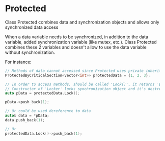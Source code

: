 # Protected
Class Protected combines data and synchronization objects and allows only synchronized data access


When a data variable needs to be synchronized, in addition to the data variable, added synchronization variable (like mutex, etc.).
Class Protected combines these 2 variables and doesn't allow to use the data variable without synchronization.

For instance:
```C++
// Methods of data cannot accessed since Protected uses private inheritance.
ProtectedByCriticalSection<vector<int>> protectedData = {1, 2, 3};

// In order to access methods, should be called 'Lock()', it returns 'Locker' object, which allow to access data via it's pointer.
// Constructor of 'Locker' locks synchronization object and it's destructor unlocks it.
auto pData = protectedData.Lock();

pData->push_back(1);

// Or could be used dereference to data
auto& data = *pData;
data.push_back(1);

// Or
protectedData.Lock()->push_back(1);
```

